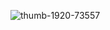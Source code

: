 ![thumb-1920-73557](https://github.com/reixzz/reixzz/assets/128640453/37670529-a276-46cb-8fd0-543dc1198ce1)
